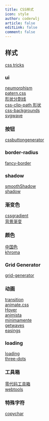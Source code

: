 ```yaml
---
title: CSS样式
icon: style
author: coderwlj
article: false
editLink: false
comment: false
---
```


## 样式

[css tricks](https://lhammer.cn/You-need-to-know-css/#/)

### ui

[neumorphism](https://neumorphism.io/#e0e0e0)
<br>
[patern.css](https://bansal.io/pattern-css#horizontal-lines)
<br>
[形状分割线](https://www.shapedivider.app/)
<br>
[css-clip-path 形状](https://www.html.cn/tool/css-clip-path/)
<br>
[css-backgrounds](https://www.magicpattern.design/tools/css-backgrounds)
<br>
[svgwave](https://svgwave.in/)

### 按钮

[cssbuttongenerator](https://cssbuttongenerator.com/)

### border-radius

[fancy-border](https://9elements.github.io/fancy-border-radius/)
<br>

### shadow

[smoothShadow](https://shadows.brumm.af/)
<br>
[shadow](https://neumorphism.io/#e0e0e0)

### 渐变色

[cssgradient](https://cssgradient.io/)
<br>
[背景渐变](https://webgradients.com/)

### 颜色

[中国色](http://zhongguose.com/)
<br>
[khroma](http://khroma.co/train/)

### Grid Generator

[grid-generator](https://cssgrid-generator.netlify.app/)

### 动画

[transition](https://www.transition.style/)
<br>
[animate.css](https://animate.style/)
<br>
[Hover](http://ianlunn.github.io/Hover/)
<br>
[animista](https://animista.net/)
<br>
[minimamente](https://www.minimamente.com/project/magic/)
<br>
[getwaves](https://getwaves.io/)
<br>
[easings](https://easings.co/)

### loading

[loading](https://loading.io/)
<br>
[three-dots](https://nzbin.github.io/three-dots/#)

### 工具箱

[零代码工具箱](https://www.lingdaima.com/)
<br>
[webtools](https://angrytools.com/)

### 特殊字符

[copychar](https://copychar.cc/)
